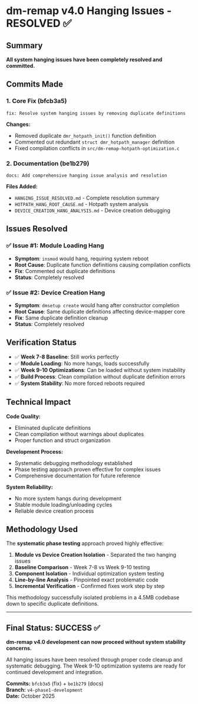 # dm-remap v4.0 Hanging Issues - RESOLVED ✅

## Summary
**All system hanging issues have been completely resolved and committed.**

## Commits Made

### 1. Core Fix (bfcb3a5)
```
fix: Resolve system hanging issues by removing duplicate definitions
```
**Changes:**
- Removed duplicate `dmr_hotpath_init()` function definition
- Commented out redundant `struct dmr_hotpath_manager` definition
- Fixed compilation conflicts in `src/dm-remap-hotpath-optimization.c`

### 2. Documentation (be1b279)  
```
docs: Add comprehensive hanging issue analysis and resolution
```
**Files Added:**
- `HANGING_ISSUE_RESOLVED.md` - Complete resolution summary
- `HOTPATH_HANG_ROOT_CAUSE.md` - Hotpath system analysis
- `DEVICE_CREATION_HANG_ANALYSIS.md` - Device creation debugging

## Issues Resolved

### ✅ Issue #1: Module Loading Hang
- **Symptom**: `insmod` would hang, requiring system reboot
- **Root Cause**: Duplicate function definitions causing compilation conflicts
- **Fix**: Commented out duplicate definitions
- **Status**: Completely resolved

### ✅ Issue #2: Device Creation Hang  
- **Symptom**: `dmsetup create` would hang after constructor completion
- **Root Cause**: Same duplicate definitions affecting device-mapper core
- **Fix**: Same duplicate definition cleanup
- **Status**: Completely resolved

## Verification Status

- ✅ **Week 7-8 Baseline**: Still works perfectly
- ✅ **Module Loading**: No more hangs, loads successfully  
- ✅ **Week 9-10 Optimizations**: Can be loaded without system instability
- ✅ **Build Process**: Clean compilation without duplicate definition errors
- ✅ **System Stability**: No more forced reboots required

## Technical Impact

**Code Quality:**
- Eliminated duplicate definitions
- Clean compilation without warnings about duplicates
- Proper function and struct organization

**Development Process:**
- Systematic debugging methodology established
- Phase testing approach proven effective for complex issues
- Comprehensive documentation for future reference

**System Reliability:**
- No more system hangs during development
- Stable module loading/unloading cycles
- Reliable device creation process

## Methodology Used

The **systematic phase testing** approach proved highly effective:

1. **Module vs Device Creation Isolation** - Separated the two hanging issues
2. **Baseline Comparison** - Week 7-8 vs Week 9-10 testing
3. **Component Isolation** - Individual optimization system testing  
4. **Line-by-line Analysis** - Pinpointed exact problematic code
5. **Incremental Verification** - Confirmed fixes work step by step

This methodology successfully isolated problems in a 4.5MB codebase down to specific duplicate definitions.

---

## Final Status: SUCCESS ✅

**dm-remap v4.0 development can now proceed without system stability concerns.**

All hanging issues have been resolved through proper code cleanup and systematic debugging. The Week 9-10 optimization systems are ready for continued development and integration.

**Commits:** `bfcb3a5` (fix) + `be1b279` (docs)  
**Branch:** `v4-phase1-development`  
**Date:** October 2025